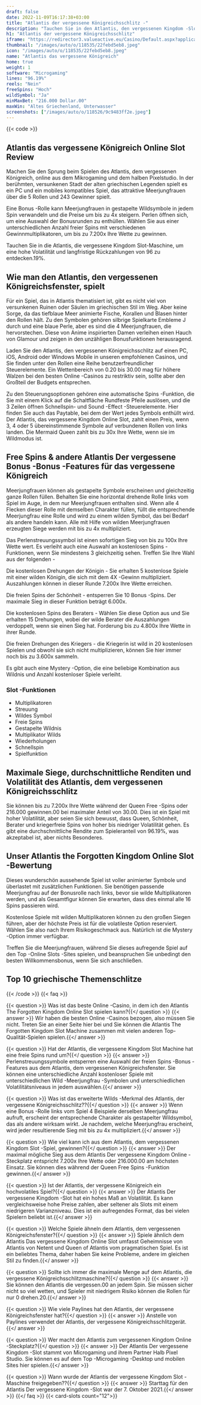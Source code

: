 ```yaml
---
draft: false
date: 2022-11-09T16:17:38+03:00
title: "Atlantis der vergessene Königreichsschlitz -"
description: "Tauchen Sie in den Atlantis, den vergessenen Kingdom -Slot mit unserer vollständigen Überprüfung des Gameplays, den Funktionen und wo man es mit dem besten Casino -Bonus spielen kann."
h1: "Atlantis der vergessene Königreichsschlitz"
iframe: "https://redirector3.valueactive.eu/Casino/Default.aspx?applicationid=1023&theme=quickfiressl&usertype=5&sext1=demo&sext2=demo&csid=1867&serverid=1867&variant=MAL-Demo&gameid=atlantisTheForgottenKingdomDesktop&ul=en&allowmixedMode=1&bypassFlashPrompt=1&preferexternal=1&callback=cms.widget.Game.externalEventHandler"
thumbnail: "/images/auto/o/118535/22febd5eb8.jpeg"
icon: "/images/auto/o/118535/22febd5eb8.jpeg"
name: "Atlantis das vergessene Königreich"
home: true
weight: 1
software: "Microgaming"
lines: "96.19%"
reels: "Nein"
freeSpins: "Hoch"
wildSymbol: "Ja"
minMaxBet: "216.000 Dollar.00"
maxWin: "Altes Griechenland, Unterwasser"
screenshots: ["/images/auto/o/118526/9c9483ff2e.jpeg"]
---
```


{{< code >}}<h2>Atlantis das vergessene Königreich Online Slot Review</h2><p>Machen Sie den Sprung beim Spielen des Atlantis, dem vergessenen Königreich, online aus dem Mikrogaming und dem halben Pixelstudio. In der berühmten, versunkenen Stadt der alten griechischen Legenden spielt es ein PC und ein mobiles kompatibles Spiel, das attraktive Meerjungfrauen über die 5 Rollen und 243 Gewinner spielt.</p><p>Eine Bonus -Rolle kann Meerjungfrauen in gestapelte Wildsymbole in jedem Spin verwandeln und die Preise um bis zu 4x steigern. Perlen öffnen sich, um eine Auswahl der Bonusrunden zu enthüllen. Wählen Sie aus einer unterschiedlichen Anzahl freier Spins mit verschiedenen Gewinnmultiplikatoren, um bis zu 7.200x Ihre Wette zu gewinnen.</p><p>Tauchen Sie in die Atlantis, die vergessene Kingdom Slot-Maschine, um eine hohe Volatilität und langfristige Rückzahlungen von 96 zu entdecken.19%.</p><h2>Wie man den Atlantis, den vergessenen Königreichsfenster, spielt</h2><p>Für ein Spiel, das in Atlantis thematisiert ist, gibt es nicht viel von versunkenen Ruinen oder Säulen im griechischen Stil im Weg. Aber keine Sorge, da das tiefblaue Meer animierte Fische, Korallen und Blasen hinter den Rollen hält. Zu den Symbolen gehören silbrige Spielkarte Embleme J durch und eine blaue Perle, aber es sind die 4 Meerjungfrauen, die hervorstechen. Diese von Anime inspirierten Damen verleihen einen Hauch von Glamour und zeigen in den unzähligen Bonusfunktionen herausragend.</p><p>Laden Sie den Atlantis, den vergessenen Königreichsschlitz auf einen PC, iOS, Android oder Windows Mobile in unseren empfohlenen Casinos, und Sie finden unter den Rollen eine Reihe benutzerfreundlicher Steuerelemente. Ein Wettenbereich von 0.20 bis 30.00 mag für höhere Walzen bei den besten Online -Casinos zu restriktiv sein, sollte aber den Großteil der Budgets entsprechen.</p><p>Zu den Steuerungsoptionen gehören eine automatische Spins -Funktion, die Sie mit einem Klick auf die Schaltfläche Rundfeste Pfeile auslösen, und die 3 Zeilen öffnen Schnellspin- und Sound -Effect -Steuerelemente. Hier finden Sie auch das Paytable, bei dem der Wert jedes Symbols enthüllt wird. Der Atlantis, das vergessene Kingdom Online Slot, zahlt einen Preis, wenn 3, 4 oder 5 übereinstimmende Symbole auf verbundenen Rollen von links landen. Die Mermaid Queen zahlt bis zu 30x Ihre Wette, wenn sie im Wildmodus ist.</p><h2>Free Spins & andere Atlantis Der vergessene Bonus -Bonus -Features für das vergessene Königreich</h2><p>Meerjungfrauen können als gestapelte Symbole erscheinen und gleichzeitig ganze Rollen füllen. Behalten Sie eine horizontal drehende Rolle links vom Spiel im Auge, in dem nur Meerjungfrauen enthalten sind. Wenn alle 4 Flecken dieser Rolle mit demselben Charakter füllen, füllt die entsprechende Meerjungfrau eine Rolle und wird zu einem wilden Symbol, das bei Bedarf als andere handeln kann. Alle mit Hilfe von wilden Meerjungfrauen erzeugten Siege werden mit bis zu 4x multipliziert.</p><p>Das Perlenstreuungssymbol ist einen sofortigen Sieg von bis zu 100x Ihre Wette wert. Es verleiht auch eine Auswahl an kostenlosen Spins -Funktionen, wenn Sie mindestens 3 gleichzeitig sehen. Treffen Sie Ihre Wahl aus der folgenden -</p><p>Die kostenlosen Drehungen der Königin - Sie erhalten 5 kostenlose Spiele mit einer wilden Königin, die sich mit dem 4X -Gewinn multipliziert. Auszahlungen können in dieser Runde 7.200x Ihre Wette erreichen.</p><p>Die freien Spins der Schönheit - entsperren Sie 10 Bonus -Spins. Der maximale Sieg in dieser Funktion beträgt 6.000x.</p><p>Die kostenlosen Spins des Beraters - Wählen Sie diese Option aus und Sie erhalten 15 Drehungen, wobei der wilde Berater die Auszahlungen verdoppelt, wenn sie einen Sieg hat. Forderung bis zu 4.800x Ihre Wette in ihrer Runde.</p><p>Die freien Drehungen des Kriegers - die Kriegerin ist wild in 20 kostenlosen Spielen und obwohl sie sich nicht multiplizieren, können Sie hier immer noch bis zu 3.600x sammeln.</p><p>Es gibt auch eine Mystery -Option, die eine beliebige Kombination aus Wildnis und Anzahl kostenloser Spiele verleiht.</p><h3>
Slot -Funktionen</h3><ul>
<li></span>
Multiplikatoren</li>
<li></span>
Streuung</li>
<li></span>
Wildes Symbol</li>
<li></span>
Freie Spins</li>
<li></span>
Gestapelte Wildnis</li>
<li></span>
Multiplikator Wilds</li>
<li></span>
Wiederholungen</li>
<li></span>
Schnellspin</li>
<li></span>
Spielfunktion</li></ul><h2>Maximale Siege, durchschnittliche Renditen und Volatilität des Atlantis, dem vergessenen Königreichsschlitz</h2><p>Sie können bis zu 7.200x Ihre Wette während der Queen Free -Spins oder 216.000 gewinnen.00 bei maximaler Anteil von 30.00. Dies ist ein Spiel mit hoher Volatilität, aber seien Sie sich bewusst, dass Queen, Schönheit, Berater und kriegerfreie Spins von hoher bis niedriger Volatilität gehen. Es gibt eine durchschnittliche Rendite zum Spieleranteil von 96.19%, was akzeptabel ist, aber nichts Besonderes.</p><h2>Unser Atlantis the Forgotten Kingdom Online Slot -Bewertung</h2><p>Dieses wunderschön aussehende Spiel ist voller animierter Symbole und überlastet mit zusätzlichen Funktionen. Sie benötigen passende Meerjungfrau auf der Bonusrolle nach links, bevor sie wilde Multiplikatoren werden, und als Gesamtfigur können Sie erwarten, dass dies einmal alle 16 Spins passieren wird.</p><p>Kostenlose Spiele mit wilden Multiplikatoren können zu den großen Siegen führen, aber der höchste Preis ist für die volatileste Option reserviert. Wählen Sie also nach Ihrem Risikogeschmack aus. Natürlich ist die Mystery -Option immer verfügbar.</p><p>Treffen Sie die Meerjungfrauen, während Sie dieses aufregende Spiel auf den Top -Online Slots -Sites spielen, und beanspruchen Sie unbedingt den besten Willkommensbonus, wenn Sie sich anschließen.</p><h2>Top 10 griechische Themenschlitze</h2>
{{< /code >}}
{{< faq >}}

{{< question >}} Was ist das beste Online -Casino, in dem ich den Atlantis The Forgotten Kingdom Online Slot spielen kann?{{</ question >}}
{{< answer >}} Wir haben die besten Online -Casinos bezogen, also müssen Sie nicht. Treten Sie an einer Seite hier bei und Sie können die Atlantis The Forgotten Kingdom Slot Machine zusammen mit vielen anderen Top-Qualität-Spielen spielen.{{</ answer >}}

{{< question >}} Hat der Atlantis, die vergessene Kingdom Slot Machine hat eine freie Spins rund um?{{</ question >}}
{{< answer >}} Perlenstreuungssymbole entsperren eine Auswahl der freien Spins -Bonus -Features aus dem Atlantis, dem vergessenen Königreichsfenster. Sie können eine unterschiedliche Anzahl kostenloser Spiele mit unterschiedlichen Wild -Meerjungfrau -Symbolen und unterschiedlichen Volatilitätsniveaus in jedem auswählen.{{</ answer >}}

{{< question >}} Was ist das erweiterte Wilds -Merkmal des Atlantis, der vergessene Königreichsschlitz??{{</ question >}}
{{< answer >}} Wenn eine Bonus -Rolle links vom Spiel 4 Beispiele derselben Meerjungfrau aufruft, erscheint der entsprechende Charakter als gestapelter Wildsymbol, das als andere wirksam wirkt. Je nachdem, welche Meerjungfrau erscheint, wird jeder resultierende Sieg mit bis zu 4x multipliziert.{{</ answer >}}

{{< question >}} Wie viel kann ich aus dem Atlantis, dem vergessenen Kingdom Slot -Spiel, gewinnen?{{</ question >}}
{{< answer >}} Der maximal mögliche Sieg aus dem Atlantis Der vergessene Kingdom Online -Steckplatz entspricht 7.200x Ihre Wette oder 216.000.00 am höchsten Einsatz. Sie können dies während der Queen Free Spins -Funktion gewinnen.{{</ answer >}}

{{< question >}} Ist der Atlantis, der vergessene Königreich ein hochvolatiles Spiel?{{</ question >}}
{{< answer >}} Der Atlantis Der vergessene Kingdom -Slot hat ein hohes Maß an Volatilität. Es kann vergleichsweise hohe Preise zahlen, aber seltener als Slots mit einem niedrigeren Varianzniveau. Dies ist ein aufregendes Format, das bei vielen Spielern beliebt ist.{{</ answer >}}

{{< question >}} Welche Spiele ähneln dem Atlantis, dem vergessenen Königreichsfenster?{{</ question >}}
{{< answer >}} Spiele ähnlich dem Atlantis Das vergessene Kingdom Online Slot umfasst Geheimnisse von Atlantis von Netent und Queen of Atlantis vom pragmatischen Spiel. Es ist ein beliebtes Thema, daher haben Sie keine Probleme, andere im gleichen Stil zu finden.{{</ answer >}}

{{< question >}} Sollte ich immer die maximale Menge auf dem Atlantis, die vergessene Königreichsschlitzmaschine?{{</ question >}}
{{< answer >}} Sie können den Atlantis die vergessen.00 an jedem Spin. Sie müssen sicher nicht so viel wetten, und Spieler mit niedrigem Risiko können die Rollen für nur 0 drehen.20.{{</ answer >}}

{{< question >}} Wie viele Paylines hat den Atlantis, der vergessene Königreichsfenster hat?{{</ question >}}
{{< answer >}} Anstelle von Paylines verwendet der Atlantis, der vergessene Königreichsschlitzgerät.{{</ answer >}}

{{< question >}} Wer macht den Atlantis zum vergessenen Kingdom Online -Steckplatz?{{</ question >}}
{{< answer >}} Der Atlantis Der vergessene Kingdom -Slot stammt von Microgaming und ihrem Partner Halb Pixel Studio. Sie können es auf dem Top -Microgaming -Desktop und mobilen Sites hier spielen.{{</ answer >}}

{{< question >}} Wann wurde der Atlantis der vergessene Kingdom Slot -Maschine freigegeben??{{</ question >}}
{{< answer >}} Starttag für den Atlantis Der vergessene Kingdom -Slot war der 7. Oktober 2021.{{</ answer >}}
{{</ faq >}}
{{< card-slots count="12">}}